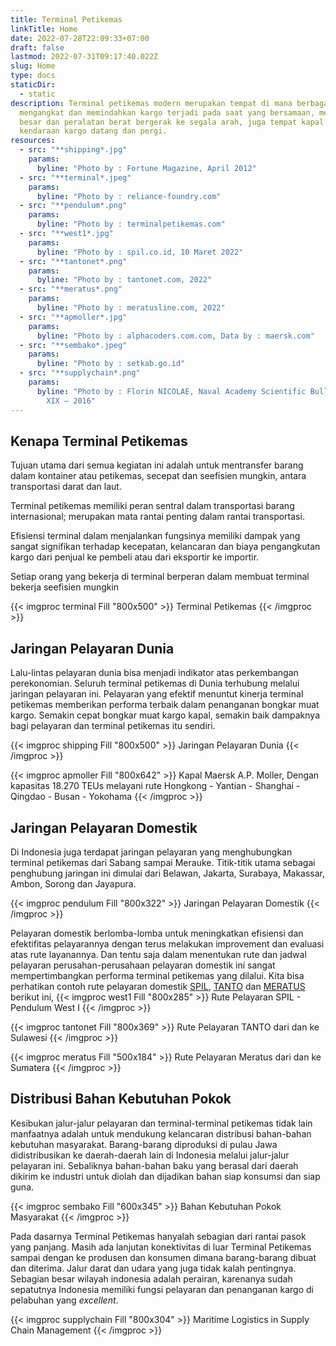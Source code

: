 ```yaml
---
title: Terminal Petikemas
linkTitle: Home
date: 2022-07-28T22:09:33+07:00
draft: false
lastmod: 2022-07-31T09:17:40.022Z
slug: Home
type: docs
staticDir:
  - static
description: Terminal petikemas modern merupakan tempat di mana berbagai aktivitas kompleks
  mengangkat dan memindahkan kargo terjadi pada saat yang bersamaan, mesin-mesin
  besar dan peralatan berat bergerak ke segala arah, juga tempat kapal dan
  kendaraan kargo datang dan pergi.
resources:
  - src: "**shipping*.jpg"
    params:
      byline: "Photo by : Fortune Magazine, April 2012"
  - src: "**terminal*.jpeg"
    params:
      byline: "Photo by : reliance-foundry.com"
  - src: "**pendulum*.png"
    params:
      byline: "Photo by : terminalpetikemas.com"
  - src: "**west1*.jpg"
    params:
      byline: "Photo by : spil.co.id, 10 Maret 2022"
  - src: "**tantonet*.png"
    params:
      byline: "Photo by : tantonet.com, 2022"
  - src: "**meratus*.png"
    params:
      byline: "Photo by : meratusline.com, 2022"
  - src: "**apmoller*.jpg"
    params:
      byline: "Photo by : alphacoders.com.com, Data by : maersk.com"
  - src: "**sembako*.jpeg"
    params:
      byline: "Photo by : setkab.go.id"
  - src: "**supplychain*.png"
    params:
      byline: "Photo by : Florin NICOLAE, Naval Academy Scientific Bulletin, Volume
        XIX – 2016"
---
```

## Kenapa Terminal Petikemas

Tujuan utama dari semua kegiatan ini adalah untuk mentransfer barang dalam kontainer atau petikemas, secepat dan seefisien mungkin, antara transportasi darat dan laut.

Terminal petikemas memiliki peran sentral dalam transportasi barang internasional; merupakan mata rantai penting dalam rantai transportasi.

Efisiensi terminal dalam menjalankan fungsinya memiliki dampak yang sangat signifikan terhadap kecepatan, kelancaran dan biaya pengangkutan kargo dari penjual ke pembeli atau dari eksportir ke importir.

Setiap orang yang bekerja di terminal berperan dalam membuat terminal bekerja seefisien mungkin

{{< imgproc terminal Fill "800x500" >}}
Terminal Petikemas
{{< /imgproc >}}

## Jaringan Pelayaran Dunia

Lalu-lintas pelayaran dunia bisa menjadi indikator atas perkembangan perekonomian. Seluruh terminal petikemas di Dunia terhubung melalui jaringan pelayaran ini. Pelayaran yang efektif menuntut kinerja terminal petikemas memberikan performa terbaik dalam penanganan bongkar muat kargo. Semakin cepat bongkar muat kargo kapal, semakin baik dampaknya bagi pelayaran dan terminal petikemas itu sendiri.

{{< imgproc shipping Fill "800x500" >}}
Jaringan Pelayaran Dunia
{{< /imgproc >}}

{{< imgproc apmoller Fill "800x642" >}}
Kapal Maersk A.P. Moller, Dengan kapasitas 18.270 TEUs melayani rute Hongkong - Yantian - Shanghai - Qingdao - Busan - Yokohama
{{< /imgproc >}}

## Jaringan Pelayaran Domestik

Di Indonesia juga terdapat jaringan pelayaran yang menghubungkan terminal petikemas dari Sabang sampai Merauke. Titik-titik utama sebagai penghubung jaringan ini dimulai dari Belawan, Jakarta, Surabaya, Makassar, Ambon, Sorong dan Jayapura.

{{< imgproc pendulum Fill "800x322" >}}
Jaringan Pelayaran Domestik
{{< /imgproc >}}

Pelayaran domestik berlomba-lomba untuk meningkatkan efisiensi dan efektifitas pelayarannya dengan terus melakukan improvement dan evaluasi atas rute layanannya. Dan tentu saja dalam menentukan rute dan jadwal pelayaran perusahan-perusahaan pelayaran domestik ini sangat mempertimbangkan performa terminal petikemas yang dilalui. Kita bisa perhatikan contoh rute pelayaran domestik [SPIL](https://www.spil.co.id/project/), [TANTO](https://www.tantonet.com/schedule.php) dan [MERATUS](https://www.meratusline.com/id/guest/schedule-&-tracking) berikut ini,
{{< imgproc west1 Fill "800x285" >}}
Rute Pelayaran SPIL - Pendulum West I
{{< /imgproc >}}

{{< imgproc tantonet Fill "800x369" >}}
Rute Pelayaran TANTO dari dan ke Sulawesi
{{< /imgproc >}}

{{< imgproc meratus Fill "500x184" >}}
Rute Pelayaran Meratus dari dan ke Sumatera
{{< /imgproc >}}

## Distribusi Bahan Kebutuhan Pokok

Kesibukan jalur-jalur pelayaran dan terminal-terminal petikemas tidak lain manfaatnya adalah untuk mendukung kelancaran distribusi bahan-bahan kebutuhan masyarakat. Barang-barang diproduksi di pulau Jawa didistribusikan ke daerah-daerah lain di Indonesia melalui jalur-jalur pelayaran ini. Sebaliknya bahan-bahan baku yang berasal dari daerah dikirim ke industri untuk diolah dan dijadikan bahan siap konsumsi dan siap guna.

{{< imgproc sembako Fill "600x345" >}}
Bahan Kebutuhan Pokok Masyarakat
{{< /imgproc >}}

Pada dasarnya Terminal Petikemas hanyalah sebagian dari rantai pasok yang panjang. Masih ada lanjutan konektivitas di luar Terminal Petikemas sampai dengan ke produsen dan konsumen dimana barang-barang dibuat dan diterima. Jalur darat dan udara yang juga tidak kalah pentingnya.
Sebagian besar wilayah indonesia adalah perairan, karenanya sudah sepatutnya Indonesia memiliki fungsi pelayaran dan penanganan kargo di pelabuhan yang *excellent*.

{{< imgproc supplychain Fill "800x304" >}}
Maritime Logistics in Supply Chain Management
{{< /imgproc >}}
